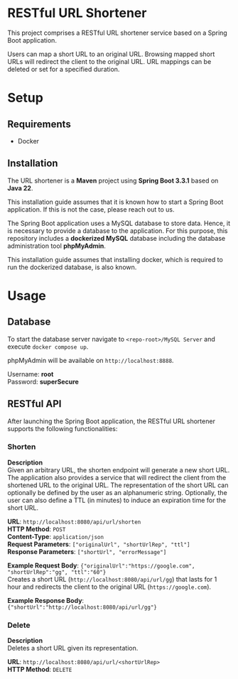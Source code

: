 # RESTful URL Shortener

This project comprises a RESTful URL shortener service based on a Spring Boot application.

Users can map a short URL to an original URL. Browsing mapped short URLs will redirect the client to the original URL. URL mappings can be deleted or set for a specified duration.

# Setup
## Requirements
* Docker

## Installation
The URL shortener is a **Maven** project using **Spring Boot 3.3.1** based on **Java 22**.

This installation guide assumes that it is known how to start a Spring Boot application. If this is not the case, please reach out to us.

The Spring Boot application uses a MySQL database to store data. Hence, it is necessary to provide a database to the application.
For this purpose, this repository includes a **dockerized MySQL** database including the database administration tool **phpMyAdmin**.

This installation guide assumes that installing docker, which is required to run the dockerized database, is also known.

# Usage
## Database
To start the database server navigate to `<repo-root>/MySQL Server`
and execute `docker compose up`.

phpMyAdmin will be available on `http://localhost:8888`.

Username: **root**\
Password: **superSecure**

## RESTful API
After launching the Spring Boot application, the RESTful URL shortener supports the following functionalities:

### Shorten
**Description**\
Given an arbitrary URL, the shorten endpoint will generate a new short URL. The application also provides a service that will redirect the client from the shortened URL to the original URL.
The representation of the short URL can optionally be defined by the user as an alphanumeric string.
Optionally, the user can also define a TTL (in minutes) to induce an expiration time for the short URL. 

**URL**: `http://localhost:8080/api/url/shorten` \
**HTTP Method**: `POST`\
**Content-Type**: `application/json` \
**Request Parameters**: `["originalUrl", "shortUrlRep", "ttl"]`\
**Response Parameters**: `["shortUrl", "errorMessage"]`

**Example Request Body**: `{"originalUrl":"https://google.com", "shortUrlRep":"gg", "ttl":"60"}`\
Creates a short URL (`http://localhost:8080/api/url/gg`) that lasts for 1 hour and redirects the client to the original URL (`https://google.com`).

**Example Response Body**: `{"shortUrl":"http://localhost:8080/api/url/gg"}`

### Delete
**Description**\
Deletes a short URL given its representation.

**URL**: `http://localhost:8080/api/url/<shortUrlRep>` \
**HTTP Method**: `DELETE`